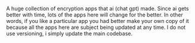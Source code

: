 A huge collection of encryption apps that ai (chat gpt) made. Since ai gets better with time, lots of the apps here will change for the better. In other words, if you like a particular app you had better make your own copy of it because all the apps here are subject being updated at any time. I do not use versioning, i simply update the main codebase. 
